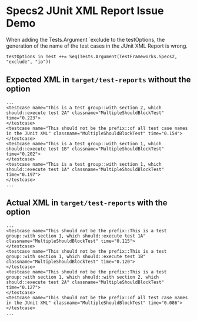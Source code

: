 # Specs2 JUnit XML Report Issue Demo

When adding the Tests.Argument `exclude to the testOptions,
the generation of the name of the test cases in the JUnit XML Report is wrong.


    testOptions in Test ++= Seq(Tests.Argument(TestFrameworks.Specs2, "exclude", "io"))


## Expected XML in `target/test-reports` without the option

    ...
    <testcase name="This is a test group::with section 2, which should::execute test 2A" classname="MultipleShouldBlockTest" time="0.223">
    </testcase>
    <testcase name="This should not be the prefix::of all test case names in the JUnit XML" classname="MultipleShouldBlockTest" time="0.154">
    </testcase>
    <testcase name="This is a test group::with section 1, which should::execute test 1B" classname="MultipleShouldBlockTest" time="0.202">
    </testcase>
    <testcase name="This is a test group::with section 1, which should::execute test 1A" classname="MultipleShouldBlockTest" time="0.197">
    </testcase>
    ...
    
## Actual XML in `target/test-reports` with the option

    ...
    <testcase name="This should not be the prefix::This is a test group::with section 1, which should::execute test 1A" classname="MultipleShouldBlockTest" time="0.115">        
    </testcase>
    <testcase name="This should not be the prefix::This is a test group::with section 1, which should::execute test 1B" classname="MultipleShouldBlockTest" time="0.120">
    </testcase>
    <testcase name="This should not be the prefix::This is a test group::with section 1, which should::with section 2, which should::execute test 2A" classname="MultipleShouldBlockTest" time="0.127">
    </testcase>
    <testcase name="This should not be the prefix::of all test case names in the JUnit XML" classname="MultipleShouldBlockTest" time="0.086">
    </testcase>
    ...